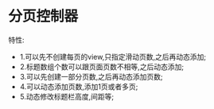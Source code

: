 # 分页控制器
特性:
* 1.可以先不创建每页的view,只指定滑动页数,之后再动态添加;
* 2.标题数组个数可以跟页面页数不相等,之后动态添加;
* 3.可以先创建一部分页数,之后再动态添加页数;
* 4.可以动态添加页数,添加1页或者多页;
* 5.动态修改标题栏高度,间距等;
